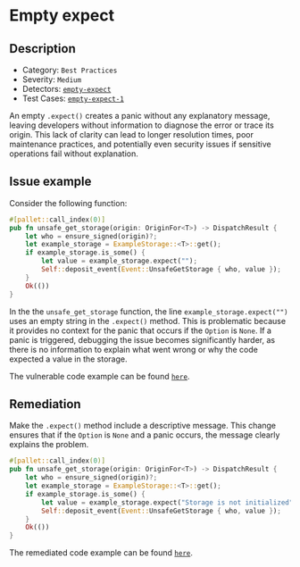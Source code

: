 # Empty expect

## Description

- Category: `Best Practices`
- Severity: `Medium`
- Detectors: [`empty-expect`](https://github.com/CoinFabrik/scout-audit/tree/develop/detectors/rust/empty-expect)
- Test Cases: [`empty-expect-1`](https://github.com/CoinFabrik/scout-audit/tree/develop/test-cases/substrate-pallets/empty-expect)

An empty `.expect()` creates a panic without any explanatory message, leaving developers without information to diagnose the error or trace its origin. This lack of clarity can lead to longer resolution times, poor maintenance practices, and potentially even security issues if sensitive operations fail without explanation.

## Issue example

Consider the following function:

```rust
#[pallet::call_index(0)]
pub fn unsafe_get_storage(origin: OriginFor<T>) -> DispatchResult {
    let who = ensure_signed(origin)?;
    let example_storage = ExampleStorage::<T>::get();
    if example_storage.is_some() {
        let value = example_storage.expect("");
        Self::deposit_event(Event::UnsafeGetStorage { who, value });
    }
    Ok(())
}
```

In the the `unsafe_get_storage` function, the line `example_storage.expect("")` uses an empty string in the `.expect()` method. This is problematic because it provides no context for the panic that occurs if the `Option` is `None`. If a panic is triggered, debugging the issue becomes significantly harder, as there is no information to explain what went wrong or why the code expected a value in the storage.

The vulnerable code example can be found [`here`](https://github.com/CoinFabrik/scout-audit/tree/develop/test-cases/substrate-pallets/empty-expect/vulnerable/vulnerable-1).

## Remediation

Make the `.expect()` method include a descriptive message. This change ensures that if the `Option` is `None` and a panic occurs, the message clearly explains the problem.

```rust
#[pallet::call_index(0)]
pub fn unsafe_get_storage(origin: OriginFor<T>) -> DispatchResult {
    let who = ensure_signed(origin)?;
    let example_storage = ExampleStorage::<T>::get();
    if example_storage.is_some() {
        let value = example_storage.expect("Storage is not initialized");
        Self::deposit_event(Event::UnsafeGetStorage { who, value });
    }
    Ok(())
}
```

The remediated code example can be found [`here`](https://github.com/CoinFabrik/scout-audit/tree/develop/test-cases/substrate-pallets/empty-expect/remediated/remediated-1).
